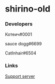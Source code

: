 # shirino-old

### Developers 
Котеич#0001

sauce dogg#6699

CatInhair#6504

### Links
[Support server](https://discord.gg/zfH4TRS)
